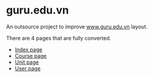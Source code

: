 guru.edu.vn
===========

An outsource project to improve www.guru.edu.vn layout.

There are 4 pages that are fully converted.

- [Index page](http://azerozvn.github.io/guru.edu.vn/)
- [Course page](http://azerozvn.github.io/guru.edu.vn/course.html)
- [Unit page](http://azerozvn.github.io/guru.edu.vn/unit.html)
- [User page](http://azerozvn.github.io/guru.edu.vn/user.html)

